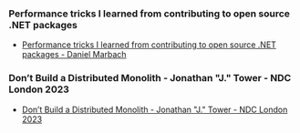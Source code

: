
### Performance tricks I learned from contributing to open source .NET packages

- [Performance tricks I learned from contributing to open source .NET packages - Daniel Marbach](https://youtu.be/pGgsFW7kDKI)

### Don’t Build a Distributed Monolith - Jonathan "J." Tower - NDC London 2023

- [Don’t Build a Distributed Monolith - Jonathan "J." Tower - NDC London 2023](https://youtu.be/p2GlRToY5HI)